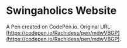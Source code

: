# Swingaholics Website

A Pen created on CodePen.io. Original URL: [https://codepen.io/Rachidess/pen/mdwVBGP](https://codepen.io/Rachidess/pen/mdwVBGP).


